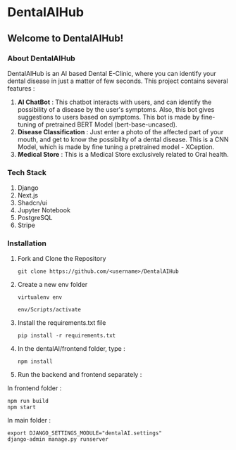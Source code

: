 # DentalAIHub
## Welcome to DentalAIHub!
### About DentalAIHub
DentalAIHub is an AI based Dental E-Clinic, where you can identify your dental disease in just a matter of few seconds. This project contains several features : 
1. **AI ChatBot** : This chatbot interacts with users, and can identify the possibility of a disease by the user's symptoms. Also, this bot gives suggestions to users based on symptoms. This bot is made by fine-tuning of pretrained BERT Model (bert-base-uncased).
2. **Disease Classification** : Just enter a photo of the affected part of your mouth, and get to know the possibility of a dental disease. This is a CNN Model, which is made by fine tuning a pretrained model - XCeption.
3. **Medical Store** : This is a Medical Store exclusively related to Oral health.


### Tech Stack
1. Django
2. Next.js
3. Shadcn/ui 
4. Jupyter Notebook
5. PostgreSQL
6. Stripe

### Installation
1. Fork and Clone the Repository
   ```
   git clone https://github.com/<username>/DentalAIHub
   ```
3. Create a new env folder
   ```
   virtualenv env
   
   ```

   ```
   env/Scripts/activate
   
   ```
5. Install the requirements.txt file
   ```
   pip install -r requirements.txt
   
    ```
6. In the dentalAI/frontend folder, type : 

    ```
   npm install
   
   ```
7. Run the backend and frontend separately :
 
In frontend folder : 
   ```
   npm run build
   npm start

   ```
   
In main folder : 
   ```
   export DJANGO_SETTINGS_MODULE="dentalAI.settings"
   django-admin manage.py runserver

   ```

